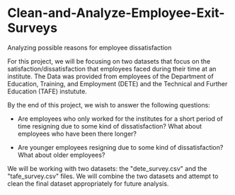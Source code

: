 # Clean-and-Analyze-Employee-Exit-Surveys
Analyzing possible reasons for employee dissatisfaction

For this project, we will be focusing on two datasets that focus on the satisfaction/dissatisfaction that employees faced during their time at an institute. The Data was provided from employees of the Department of Education, Training, and Employment (DETE) and the Technical and Further Education (TAFE) instutute.

By the end of this project, we wish to answer the following questions:

* Are employees who only worked for the institutes for a short period of time resigning due to some kind of dissatisfaction? What about employees who have been there longer?

* Are younger employees resigning due to some kind of dissatisfaction? What about older employees?

We will be working with two datasets: the "dete_survey.csv" and the "tafe_survey.csv" files. We will combine the two datasets and attempt to clean the final dataset appropriately for future analysis.
